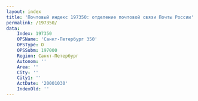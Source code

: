 ```yaml
---
layout: index
title: 'Почтовый индекс 197350: отделение почтовой связи Почты России'
permalink: /197350/
data:
    Index: 197350
    OPSName: 'Санкт-Петербург 350'
    OPSType: О
    OPSSubm: 197000
    Region: Санкт-Петербург
    Autonom: ''
    Area: ''
    City: ''
    City1: ''
    ActDate: '20001030'
    IndexOld: ''
---
```

